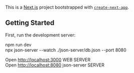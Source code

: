This is a [Next.js](https://nextjs.org/) project bootstrapped with [`create-next-app`](https://github.com/vercel/next.js/tree/canary/packages/create-next-app).

## Getting Started

First, run the development server:  

npm run dev  
npx json-server --watch ./json-server/db.json --port 8080  

Open [http://localhost:3000](http://localhost:3000) WEB SERVER  
Open [http://localhost:8080](http://localhost:8080) json-server SERVER
